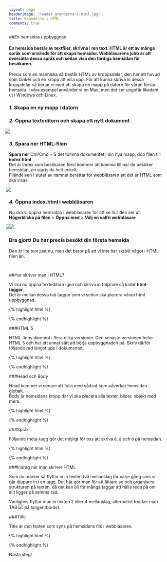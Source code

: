 ```yaml
---
layout: page
headerimage: 'header_grunderna-i-html.jpg'
title: Grunderna i HTML
comments: true
---
```


##En hemsidas uppbyggnad
<h4>En hemsida består av textfiler, skrivna i ren text. HTML är ett av många språk som används för att skapa hemsidor. Webbläsarens jobb är att översätta dessa språk och sedan visa den färdiga hemsidan för besökaren.</h4>

Precis som en människa så består HTML av kroppsdelar, den har ett huvud som tänker och en kropp att visa upp. För att kunna skriva in dessa kroppdelar så börjar vi med att skapa en mapp på datorn för våran första hemsida. I våra exempel använder vi en Mac, men det ser ungefär likadant ut i Windows och Linux.


### *1.* Skapa en ny mapp i datorn



### *2.* Öppna texteditorn och skapa ett nytt dokument

<img src="{{ site.url }}/assets/images/asset_texteditor.png" style="margin-left: -13px;"/>  



### *3.* Spara ner HTML-filen
<strong>Spara ner</strong> <span class="keyboard">Ctrl/Cmd</span> + <span class="keyboard">S</span> det tomma dokumentet i din nya mapp, döp filen till <strong>index.html</strong>  
Det är Index som besökaren först kommer att komma till när de besöker hemsidan, en startsida helt enkelt.  
Filändelsen i slutet av namnet berättar för webbläsaren att det är HTML som ska visas.

<img src="{{ site.url }}/assets/images/asset_save-index-html.png" style="margin-left: -10px;"/>  



### *4.* Öppna index.html i webbläsaren
Nu ska vi öppna hemsidan i webbläsaren för att se hur den ser ut.  
<strong>Högerklicka på filen</strong> > <strong>Öppna med</strong> > <strong>Välj en valfri webbläsare</strong>

<img src="{{ site.url }}/assets/images/asset_open-with.png" style="margin-left: -10px;"/>   

<img src="{{ site.url }}/assets/images/asset_blank-browser.png" style="margin-left: -10px;"/>  

<div class="success box"><h3>Bra gjort! Du har precis besökt din första hemsida</h3>  
<p>Den är lite tom just nu, men det beror på att vi inte har skrivit något i HTML-filen än.</p></div><br/>  



##Hur skriver man i HTML?

Vi ska nu öppna texteditorn igen och skriva in följande så kallat <strong>html-taggar</strong>.  
Det är mellan dessa två taggar som vi sedan ska placera våran html-uppbyggnad.

{% highlight html %}
<html>

</html>
{% endhighlight %}



###HTML 5

HTML finns däremot i flera olika versioner. Den senaste versionen heter HTML 5 och har ett annat sätt att börja uppbyggnaden på.
Skriv därför följande rad längst upp i dokumentet.

{% highlight html %}
<!doctype html>

<html>

</html>
{% endhighlight %}



###Head och Body

Head kommer vi senare att fylla med sådant som påverkar hemsidan globalt.  
Body är hemsidans kropp där vi ska placera alla texter, bilder, objekt med mera.

{% highlight html %}
<!doctype html>

<html>

  <head>
  </head>

  <body>
  </body>

</html>
{% endhighlight %}



###Språk

Följande meta-tagg gör det möjligt för oss att skriva å, ä och ö på hemsidan.  

{% highlight html %}
<!doctype html>

<html>

  <head>
    <meta charset="utf-8">
  </head>

  <body>
  </body>

</html>
{% endhighlight %}



###Indrag när man skriver HTML

Som du märker så flyttar vi in texten två mellanslag för varje gång som vi går djupare in i en tagg. Det här gör man för att lättare se och organisera strukturen på texten, då det kan bli för många taggar att hålla reda på om allt ligger på samma rad.  

Vanligtvis flyttar man in texten 2 eller 4 mellanslag, alternativt trycker man TAB <img src="{{ site.url }}/assets/images/keyboard_tab.png" class="keyboard"/> på tangentbordet.


###Title

Title är den texten som syns på hemsidans flik i webbläsaren.

{% highlight html %}
<!doctype html>

<html>

  <head>
    <meta charset="utf-8">
    <title>Matlagning</title>
  </head>

  <body>
  </body>

</html>
{% endhighlight %}

<a class="btn btn-next">Nästa steg!</a>
